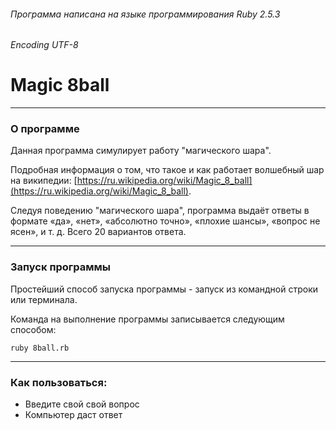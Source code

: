 ###### Программа написана на языке программирования Ruby 2.5.3
###### Encoding UTF-8
# Magic 8ball
***
### О программе
Данная программа симулирует работу "магического шара".

Подробная информация о том, что такое и как работает волшебный шар на википедии: 
[https://ru.wikipedia.org/wiki/Magic_8_ball](https://ru.wikipedia.org/wiki/Magic_8_ball).

Следуя поведению "магического шара", программа выдаёт ответы в формате «да»,
«нет», «абсолютно точно», «плохие шансы», «вопрос не ясен», и т. д. Всего 20 вариантов ответа.
***
### Запуск программы
Простейший способ запуска программы - запуск из командной строки  или терминала.

Команда на выполнение программы записывается следующим способом:
```
ruby 8ball.rb
```
***
### Как пользоваться:
* Введите свой свой вопрос
* Компьютер даст ответ
